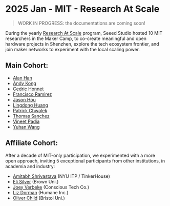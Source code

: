 # 2025 Jan - MIT - Research At Scale

> WORK IN PROGRESS: the documentations are coming soon!

During the yearly [Research At Scale](https://www.media.mit.edu/posts/research-at-scale) program, Seeed Studio hosted 10 MIT researchers in the Maker Camp, to co-create meaningful and open hardware projects in Shenzhen, explore the tech ecosystem frontier, and join maker networks to experiment with the local scaling power.

## Main Cohort:

- [Alan Han](https://seeed-studio.github.io/MakerCamp/2025-01-MIT/Alan)
- [Andy Kong](https://seeed-studio.github.io/MakerCamp/2025-01-MIT/Andy)
- [Cedric Honnet](https://seeed-studio.github.io/MakerCamp/2025-01-MIT/Cedric)
- [Francisco Ramirez](https://seeed-studio.github.io/MakerCamp/2025-01-MIT/Francisco)
- [Jason Hou](https://seeed-studio.github.io/MakerCamp/2025-01-MIT/Jason)
- [Lingdong Huang](https://seeed-studio.github.io/MakerCamp/2025-01-MIT/Lingdong)
- [Patrick Chwalek](https://seeed-studio.github.io/MakerCamp/2025-01-MIT/Patrick)
- [Thomas Sanchez](https://seeed-studio.github.io/MakerCamp/2025-01-MIT/Thomas)
- [Vineet Padia](https://seeed-studio.github.io/MakerCamp/2025-01-MIT/Vineet)
- [Yuhan Wang](https://seeed-studio.github.io/MakerCamp/2025-01-MIT/Yuhan)

## Affiliate Cohort:

After a decade of MIT-only participation, we experimented with a more open approach, inviting 5 exceptional participants from other institutions, in academia and industry:

- [Amitabh Shrivastava](https://seeed-studio.github.io/MakerCamp/2025-01-MIT/affiliates/Amitabh) (NYU ITP / TinkerHouse)
- [Eli Silver](https://seeed-studio.github.io/MakerCamp/2025-01-MIT/affiliates/Eli) (Brown Uni.)
- [Joey Verbeke](https://seeed-studio.github.io/MakerCamp/2025-01-MIT/affiliates/Joey) (Conscious Tech Co.)
- [Liz Dorman](https://seeed-studio.github.io/MakerCamp/2025-01-MIT/affiliates/Liz) (Humane Inc.)
- [Oliver Child](https://seeed-studio.github.io/MakerCamp/2025-01-MIT/affiliates/Oliver) (Bristol Uni.)


